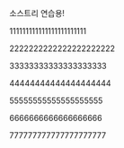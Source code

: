 소스트리 연습용!

111111111111111111111111

2222222222222222222222

33333333333333333333

44444444444444444444

55555555555555555555

6666666666666666666

777777777777777777777